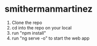 # smithermanmartinez
1. Clone the repo
2. cd into the repo on your local
3. run "npm install"
4. run "ng serve -o" to start the web app
